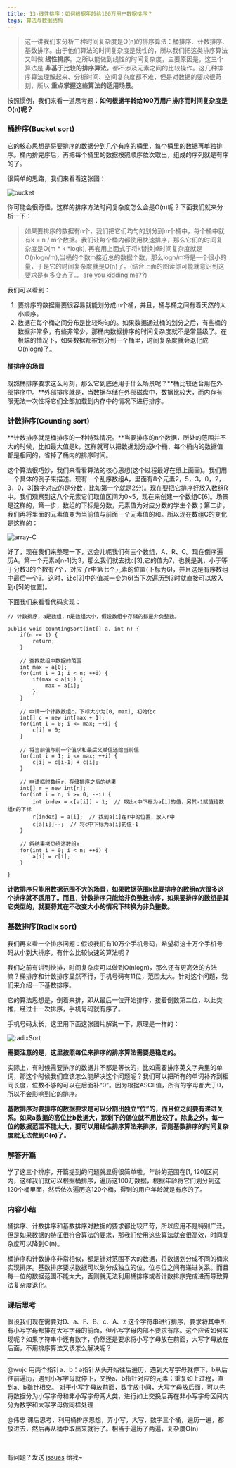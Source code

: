 ```yaml
---
title: 13-线性排序：如何根据年龄给100万用户数据排序？
tags: 算法与数据结构
---
```


> 这一讲我们来分析三种时间复杂度是O(n)的排序算法：桶排序、计数排序、基数排序。由于他们算法的时间复杂度是线性的，所以我们把这类排序算法又叫做 **线性排序**。之所以能做到线性的时间复杂度，主要原因是，这三个算法是 **非基于比较的排序算法**，都不涉及元素之间的比较操作。这几种排序算法理解起来、分析时间、空间复杂度都不难，但是对数据的要求很苛刻，所以 **重点掌握这些算法的适用场景。**

按照惯例，我们来看一道思考题：**如何根据年龄给100万用户排序而时间复杂度是O(n)呢？**

### 桶排序(Bucket sort)

它的核心思想是将要排序的数据分到几个有序的桶里，每个桶里的数据再单独排序。桶内排完序后，再把每个桶里的数据按照顺序依次取出，组成的序列就是有序的了。

很简单的思路，我们来看看这张图：

![bucket](/images/algorithm/bucket.png)

你可能会很奇怪，这样的排序方法时间复杂度怎么会是O(n)呢？下面我们就来分析一下：
> 如果要排序的数据有n个，我们把它们均匀的划分到m个桶中，每个桶中就有k = n / m个数据。我们让每个桶内都使用快速排序，那么它们的时间复杂度是O(m * k *logk), 再套用上面式子将k替换掉时间复杂度就是O(nlogn/m),当桶的个数m接近总的数据个数，那么logn/m将是一个很小的量，于是它的时间复杂度就是O(n)了。(结合上面的图读你可能就意识到这要求是有多变态了。。are you kidding me??)

我们可以看到：
1. 要排序的数据需要很容易就能划分成m个桶，并且，桶与桶之间有着天然的大小顺序。
2. 数据在每个桶之间分布是比较均匀的。如果数据通过桶的划分之后，有些桶的数据非常多，有些非常少，那桶内数据排序的时间复杂度就不是常量级了。在极端的情况下，如果数据都被划分到一个桶里，时间复杂度就会退化成O(nlogn)了。

#### 桶排序的场景

既然桶排序要求这么苛刻，那么它到底适用于什么场景呢？**桶比较适合用在外部排序中。**外部排序就是，当数据存储在外部磁盘中，数据比较大，而内存有限无法一次性将它们全部加载到内存中的情况下进行排序。

### 计数排序(Counting sort)

**计数排序就是桶排序的一种特殊情况。**当要排序的n个数据，所处的范围并不大的时候，比如最大值是k，这样就可以把数据划分成k个桶，每个桶内的数据值都是相同的，省掉了桶内的排序时间。

这个算法很巧妙，我们来看看算法的核心思想(这个过程最好在纸上画画)。我们用一个具体的例子来描述。现有一个乱序数组A，里面有8个元素2，5，3，0，2，3，0，3(数字对应的是分数，比如第一个就是2分)。现在要把它排序好放入数组R中。我们观察到这八个元素它们取值区间为0~5，现在来创建一个数组C[6]。场景是这样的，第一步，数组的下标是分数，元素值为对应分数的学生个数；第二步，我们再将里面的元素值变为当前值与前面一个元素值的和。所以现在数组C的变化是这样的：

![array-C](/images/algorithm/array-C.png)

好了，现在我们来整理一下，这会儿呢我们有三个数组，A、R、C。现在倒序遍历A。第一个元素a[n-1]为3，那么我们就去找c[3],它的值为7，也就是说，小于等于分数3的个数有7个，对应了r中第七个元素的位置(下标为6)，并且这是有序数组中最后一个3。这时，让c[3]中的值减一变为6(当下次遍历到3时就直接可以放入到r[5]的位置)。

下面我们来看看代码实现：

```
// 计数排序，a是数组，n是数组大小，假设数组中存储的都是非负整数。

public void countingSort(int[] a, int n) {
    if(n <= 1) {
        return;
    }
    
    // 查找数组中数据的范围
    int max = a[0];
    for(int i = 1; i < n; ++i) {
        if(max < a[i]) {
            max = a[i];
        }
    }
    
    // 申请一个计数数组c，下标大小为[0, max], 初始化c
    int[] c = new int[max + 1];
    for(int i = 0; i <= max; ++i) {
        c[i] = 0;
    }
    
    // 将当前值与前一个值求和最后又赋值还给当前值
    for(int i = 1; i <= max; ++i) {
        c[i] = c[i-1] + c[i];
    }
    
    // 申请临时数组r，存储排序之后的结果
    int[] r = new int[n];
    for(int i = n; i >= 0; --i) {
        int index = c[a[i]] - 1;  // 取出c中下标为a[i]的值，另其-1赋值给数组r的下标
        r[index] = a[i];  // 找到a[i]在r中的位置，放入r中
        c[a[i]]--;  // 将c中下标为a[i]的值-1
    }
    
    // 将结果拷贝给还数组a
    for(int i = 0; i < n; ++i) {
        a[i] = r[i];
    }
    
}
```

**计数排序只能用数据范围不大的场景，如果数据范围k比要排序的数组n大很多这个排序就不适用了。而且，计数排序只能给非负整数排序，如果要排序的数组是其它类型的，就要将其在不改变大小的情况下转换为非负整数。**

### 基数排序(Radix sort)

我们再来看一个排序问题：假设我们有10万个手机号码，希望将这十万个手机号码从小到大排序，有什么比较快速的算法呢？

我们之前有讲到快排，时间复杂度可以做到O(nlogn)，那么还有更高效的方法嘛？桶排序和计数排序显然不行，手机号码有11位，范围太大。针对这个问题，我们来介绍一下基数排序。

它的算法思想是，倒着来排，即从最后一位开始排序，接着倒数第二位，以此类推，经过十一次排序，手机号码就有序了。

手机号码太长，这里用下面这张图片解说一下，原理是一样的：

![radixSort](/images/algorithm/radixSort.png)

**需要注意的是，这里按照每位来排序的排序算法需要是稳定的。**

实际上，有时候需要排序的数据并不都是等长的，比如需要排序英文字典里的单词，那这个时候我们应该怎么能解决这个问题呢？我们可以把所有的单词补齐到相同长度，位数不够的可以在后面补“0”。因为根据ASCII值，所有的字母都大于0，所以不会影响到它的排序。

**基数排序对要排序的数据要求是可以分割出独立“位”的，而且位之间要有递进关系。如果a数据的高位比b数据大，那剩下的低位就不用比较了。除此之外，每一位的数据范围不能太大，要可以用线性排序算法来排序，否则基数排序的时间复杂度就无法做到O(n)了。**

### 解答开篇

学了这三个排序，开篇提到的问题就显得很简单啦。年龄的范围在[1, 120]区间内，这样我们就可以根据桶排序，遍历这100万数据，根据年龄将它们划分到这120个桶里面，然后依次遍历这120个桶，得到的用户年龄就是有序的了。

### 内容小结

桶排序、计数排序和基数排序对数据的要求都比较严苛，所以应用不是特别广泛。但是如果数据的特征很符合算法的要求，那我们使用这些算法就会很高效，时间复杂度可以降到O(n)。

桶排序和计数排序非常相似，都是针对范围不大的数据，将数据划分成不同的桶来实现排序。基数排序要求数据可以划分成独立的位，位与位之间有递进关系。而且每一位的数据范围不能太大，否则就无法利用桶排序或者计数排序完成进而导致算法复杂度退化。

### 课后思考

假设我们现在需要对D、a、F、B、c、A、z 这个字符串进行排序，要求将其中所有小写字母都排在大写字母的前面，但小写字母内部不要求有序。这个应该如何实现呢？如果字符串中还有数字，仍然还是要求将小写字母放在前面，大写字母放在后面，不用排序算法又该怎么解决呢？

---
@wujc
用两个指针a、b：a指针从头开始往后遍历，遇到大写字母就停下，b从后往前遍历，遇到小写字母就停下，交换a、b指针对应的元素；重复如上过程，直到a、b指针相交。
对于小写字母放前面，数字放中间，大写字母放后面，可以先将数据分为小写字母和非小写字母两大类，进行如上交换后再在非小写字母区间内分为数字和大写字母做同样处理

@伟忠
课后思考，利用桶排序思想，弄小写，大写，数字三个桶，遍历一遍，都放进去，然后再从桶中取出来就行了。相当于遍历了两遍，复杂度O(n)



<br>

有问题？发送 [issues](http://syt-honey.github.io/about/) 给我~
